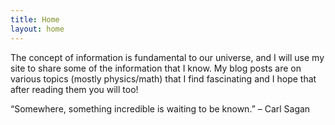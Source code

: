 ```yaml
---
title: Home
layout: home
---
```


The concept of information is fundamental to our universe, and I will use my site to share some of the information that I know. My blog posts are on various topics (mostly physics/math) that I find fascinating and I hope that after reading them you will too!

“Somewhere, something incredible is waiting to be known.” – Carl Sagan
